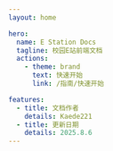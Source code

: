 ```yaml
---
layout: home

hero:
  name: E Station Docs
  tagline: 校园E站前端文档
  actions:
    - theme: brand
      text: 快速开始
      link: /指南/快速开始

features:
  - title: 文档作者
    details: Kaede221
  - title: 更新日期
    details: 2025.8.6
---
```


